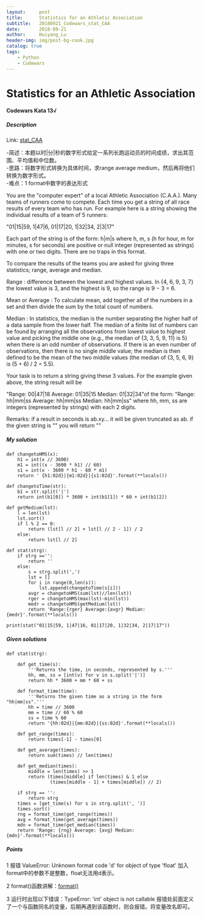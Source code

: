 ```yaml
---
layout:     post
title:      Statistics for an Athletic Association
subtitle:   20180921_Codewars_stat_CAA
date:       2018-09-21
author:     Huiyang_Lu
header-img: img/post-bg-cook.jpg
catalog: true
tags:
    - Python
    - Codewars
---
```

# Statistics for an Athletic Association
#### Codewars Kata 13√
##### Description
Link: [stat_CAA](https://www.codewars.com/kata/55b3425df71c1201a800009c)  
  
-简述：本题以时|分|秒的数字形式给定一系列长跑运动员的时间成绩，求出其范围、平均值和中位数。  
-思路：将数字形式转换为具体时间，求range average medium，然后再将他们转换为数字形式。  
-难点：1 format中数字的表达形式  

You are the "computer expert" of a local Athletic Association (C.A.A.). Many teams of runners come to compete. Each time you get a string of all race results of every team who has run. For example here is a string showing the individual results of a team of 5 runners:

"01|15|59, 1|47|6, 01|17|20, 1|32|34, 2|3|17"

Each part of the string is of the form: h|m|s where h, m, s (h for hour, m for minutes, s for seconds) are positive or null integer (represented as strings) with one or two digits. There are no traps in this format.

To compare the results of the teams you are asked for giving three statistics; range, average and median.

Range : difference between the lowest and highest values. In {4, 6, 9, 3, 7} the lowest value is 3, and the highest is 9, so the range is 9 − 3 = 6.

Mean or Average : To calculate mean, add together all of the numbers in a set and then divide the sum by the total count of numbers.

Median : In statistics, the median is the number separating the higher half of a data sample from the lower half. The median of a finite list of numbers can be found by arranging all the observations from lowest value to highest value and picking the middle one (e.g., the median of {3, 3, 5, 9, 11} is 5) when there is an odd number of observations. If there is an even number of observations, then there is no single middle value; the median is then defined to be the mean of the two middle values (the median of {3, 5, 6, 9} is (5 + 6) / 2 = 5.5).

Your task is to return a string giving these 3 values. For the example given above, the string result will be

"Range: 00|47|18 Average: 01|35|15 Median: 01|32|34"of the form:
"Range: hh|mm|ss Average: hh|mm|ss Median: hh|mm|ss"
where hh, mm, ss are integers (represented by strings) with each 2 digits.

Remarks:
if a result in seconds is ab.xy... it will be given truncated as ab.
if the given string is "" you will return ""
  
##### My solution   
    def changetoHMS(x):
        h1 = int(x // 3600)
        m1 = int((x - 3600 * h1) // 60)
        s1 = int(x - 3600 * h1 - 60 * m1)
        return ' {h1:02d}|{m1:02d}|{s1:02d}'.format(**locals())

    def changetoTime(str):
        b1 = str.split('|')
        return int(b1[0]) * 3600 + int(b1[1]) * 60 + int(b1[2])

    def getMedium(lst):
        l = len(lst)
        lst.sort()
        if l % 2 == 0:
            return (lst[l // 2] + lst[l // 2 - 1]) / 2
        else:
            return lst[l // 2]

    def stat(strg):
        if strg =='':
            return ''
        else:
            s = strg.split(',')
            lst = []
            for i in range(0,len(s)):
                lst.append(changetoTime(s[i]))
            avgr = changetoHMS(sum(lst)//len(lst))
            rger = changetoHMS(max(lst)-min(lst))
            medr = changetoHMS(getMedium(lst))
            return 'Range:{rger} Average:{avgr} Median:{medr}'.format(**locals())

    print(stat("01|15|59, 1|47|16, 01|17|20, 1|32|34, 2|17|17"))

##### Given solutions  
    def stat(strg):

        def get_time(s):
            '''Returns the time, in seconds, represented by s.'''
            hh, mm, ss = [int(v) for v in s.split('|')]
            return hh * 3600 + mm * 60 + ss

        def format_time(time):
            '''Returns the given time as a string in the form "hh|mm|ss".'''
            hh = time // 3600
            mm = time // 60 % 60
            ss = time % 60
            return '{hh:02d}|{mm:02d}|{ss:02d}'.format(**locals())

        def get_range(times):
            return times[-1] - times[0]

        def get_average(times):
            return sum(times) // len(times)

        def get_median(times):
            middle = len(times) >> 1
            return (times[middle] if len(times) & 1 else
                    (times[middle - 1] + times[middle]) // 2)

        if strg == '':
            return strg
        times = [get_time(s) for s in strg.split(', ')]
        times.sort()
        rng = format_time(get_range(times))
        avg = format_time(get_average(times))
        mdn = format_time(get_median(times))
        return 'Range: {rng} Average: {avg} Median: {mdn}'.format(**locals())

##### Points
1 报错 ValueError: Unknown format code 'd' for object of type 'float'
加入format中的参数不是整数，float无法用d表示。
  
2 format()函数讲解：[format()](http://www.runoob.com/python/att-string-format.html)  
  
3 运行时出现以下错误：TypeError: 'int' object is not callable
报错处前面定义了一个与函数同名的变量，后期再遇到该函数时，则会报错。将变量改名即可。
